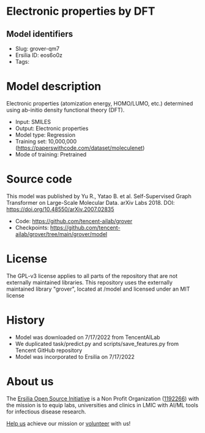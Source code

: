 # Electronic properties by DFT
## Model identifiers
- Slug: grover-qm7
- Ersilia ID: eos6o0z
- Tags: 

# Model description
Electronic properties (atomization energy, HOMO/LUMO, etc.) determined using ab-initio density functional theory (DFT).
- Input: SMILES
- Output: Electronic properties
- Model type: Regression
- Training set: 10,000,000 (https://paperswithcode.com/dataset/moleculenet)
- Mode of training: Pretrained

# Source code
This model was published by Yu R., Yatao B. et al. Self-Supervised Graph Transformer on Large-Scale Molecular Data. arXiv Labs 2018. DOI: https://doi.org/10.48550/arXiv.2007.02835

- Code: https://github.com/tencent-ailab/grover
- Checkpoints: https://github.com/tencent-ailab/grover/tree/main/grover/model

# License
The GPL-v3 license applies to all parts of the repository that are not externally maintained libraries. This repository uses the externally maintained library "grover", located at /model and licensed under an MIT license

# History 
- Model was downloaded on 7/17/2022 from TencentAILab
- We duplicated task/predict.py and scripts/save_features.py from Tencent GitHub repository
- Model was incorporated to Ersilia on 7/17/2022

# About us
The [Ersilia Open Source Initiative](https://ersilia.io) is a Non Profit Organization ([1192266](https://register-of-charities.charitycommission.gov.uk/charity-search/-/charity-details/5170657/full-print)) with the mission is to equip labs, universities and clinics in LMIC with AI/ML tools for infectious disease research.

[Help us](https://www.ersilia.io/donate) achieve our mission or [volunteer](https://www.ersilia.io/volunteer) with us!
